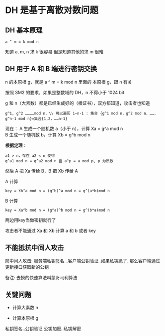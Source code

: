 
# DH 是基于离散对数问题

## DH 基本原理

```
a ^ m = k mod n
```

知道 a, m, n 求 k 很容易
但是知道其他的求 m 很难


## DH 用于 A 和 B 端进行密钥交换

n 的本原根 g，就是 a ^ m = k mod n 里面的 本原根 g，跟 n 有关

按照 SM2 的要求，如果是整数域的 DH，n 不得小于 1024 bit

g 和 n（大素数）都是已经生成好的（根证书），双方都知道，攻击者也知道

```
g^1, g^2 …………mod n，\\ 可以遍历 1~n-1 : 集合 {g^1 mod n，g^2 mod n，……，g^n-1 mod n}=集合{1,2，……n-1}
```

现在： 
A 生成一个随机数 a（小于 n），计算 Xa = g^a mod n     
B 生成一个随机数 b，计算 Xb = g^b mod n

**根据定理**：
```
a1 > n，存在 a2 < n 使得 
g^a1 mod n = g^a2 mod n 且 a^p = a mod p, p 为质数
```

然后 A 把 Xa 传给 B，B 把 Xb 传给 A

A 计算
``` 
key = Xb^a mod n = (g^b)^a mod n = g^(a*b)mod n
```

B 计算 
```
key = Xa^b mod n = (g^a)^b mod n = g^(b*a)mod n
```

两边用key当做密钥就行了

攻击者不能通过 Xa 和 Xb 计算 a 和 b 或者 key


## 不能抵抗中间人攻击

防中间人攻击: 服务端私钥签名...客户端公钥验证..如果私钥跪了..那么客户端通过更新接口获取新的公钥

备注: 去摸的快速算法叫蒙哥马利算法


## 关键问题

- 计算大素数 n  
         
- 计算本原根 g



私钥签名..公钥验证
公钥加密..私钥解密






